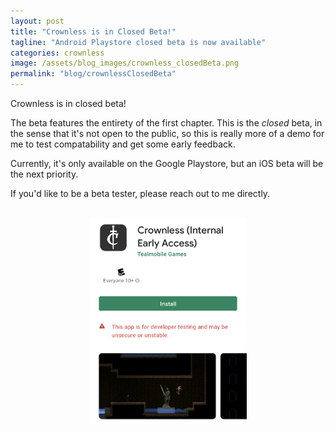 ```yaml
---
layout: post
title: "Crownless is in Closed Beta!"
tagline: "Android Playstore closed beta is now available"
categories: crownless 
image: /assets/blog_images/crownless_closedBeta.png
permalink: "blog/crownlessClosedBeta"
---
```

Crownless is in closed beta!

The beta features the entirety of the first chapter. This is the _closed_ beta, in the sense that it's not open to the public, so this is really more of a demo for me to test compatability and get some early feedback.

Currently, it's only available on the Google Playstore, but an iOS beta will be the next priority.

If you'd like to be a beta tester, please reach out to me directly.
<br/><br/>
<div style="text-align:center"><img src="/assets/blog_images/crownless_closedBeta.png" width="50%" /></div>
